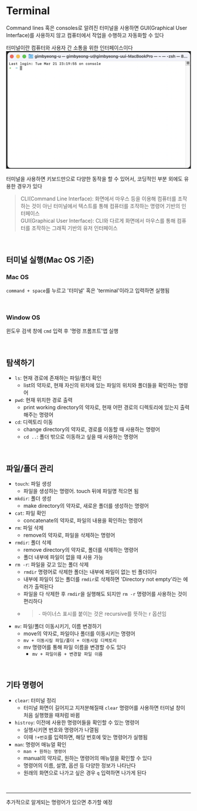# Terminal
Command lines 혹은 consoles로 알려진 터미널을 사용하면 GUI(Graphical User Interface)를 사용하지 않고 컴퓨터에서 작업을 수행하고 자동화할 수 있다<br>

터미널이란 컴퓨터와 사용자 간 소통을 위한 인터페이스이다<br>
![터미널 이미지](images/%ED%84%B0%EB%AF%B8%EB%84%90%20%EC%9D%B4%EB%AF%B8%EC%A7%80.png)<br>

터미널을 사용하면 키보드만으로 다양한 동작을 할 수 있어서, 코딩적인 부분 외에도 유용한 경우가 있다<br>

> CLI(Command Line Interface): 화면에서 마우스 등을 이용해 컴퓨터를 조작하는 것이 아닌 터미널에서 텍스트를 통해 컴퓨터를 조작하는 명령어 기반의 인터페이스<br>
>  GUI(Graphical User Interface): CLI와 다르게 화면에서 마우스를 통해 컴퓨터를 조작하는 그래픽 기반의 유저 인터페이스

<br>

## 터미널 실행(Mac OS 기준)
### Mac OS
`command + space`를 누르고 '터미널' 혹은 'terminal'이라고 입력하면 실행됨

<br>

### Window OS
윈도우 검색 창에 `cmd` 입력 후 '명령 프롬프트'앱 실행

<br>

## 탐색하기
- `ls`: 현재 경로에 존재하는 파일/폴더 확인
  - list의 약자로, 현재 자신의 위치에 있는 파일의 위치와 폴더들을 확인하는 명령어
- `pwd`: 현재 위치한 경로 출력
  - print working directory의 약자로, 현재 어떤 경로의 디렉토리에 있는지 출력해주는 명령어
- `cd`: 디렉토리 이동
  - change directory의 약자로, 경로를 이동할 때 사용하는 명령어
  - `cd ..`: 폴더 밖으로 이동하고 싶을 때 사용하는 명령어

<br>

## 파일/폴더 관리
- `touch`: 파일 생성
  - 파일을 생성하는 명령어. touch 뒤에 파일명 적으면 됨
- `mkdir`: 폴더 생성
  - make directory의 약자로, 새로운 폴더를 생성하는 명령어
- `cat`: 파일 확인
  - concatenate의 약자로, 파일의 내용을 확인하는 명령어
- `rm`: 파일 삭제
  - remove의 약자로, 파일을 삭제하는 명령어
- `rmdir`: 폴더 삭제
  - remove directory의 약자로, 폴더를 삭제하는 명령어
  - 폴더 내부에 파일이 없을 때 사용 가능
- `rm -r`: 파일을 갖고 있는 폴더 삭제
  - `rmdir` 명령어로 삭제한 폴더는 내부에 파일이 없는 빈 폴더이다
  - 내부에 파일이 있는 폴더를 `rmdir`로 삭제하면 'Directory not empty'라는 에러가 출력된다
  - 파일을 다 삭제한 후 `rmdir`을 실행해도 되지만 `rm -r` 명령어를 사용하는 것이 편리하다
  - > `-` 마이너스 표시를 붙이는 것은 recursive를 뜻하는 r 옵션임
- `mv`: 파일/폴더 이동시키기, 이름 변경하기
  - move의 약자로, 파일이나 폴더를 이동시키는 명령어
  - `mv + 이동시킬 파일/폴더 + 이동시킬 디렉토리`
  - mv 명령어를 통해 파일 이름을 변경할 수도 있다
    - `mv + 파일이름 + 변경할 파일 이름`

<br>

## 기타 명령어
- `clear`: 터미널 정리
  - 터미널 화면이 길어지고 지저분해질때 `clear` 명령어를 사용하면 터미널 창이 처음 실행했을 때처럼 바뀜
- `histroy`: 이전에 사용한 명령어들을 확인할 수 있는 명령어
  - 실행시키면 번호와 명령어가 나열됨
  - 이때 `!+번호`를 입력하면, 해당 번호에 맞는 명령어가 실행됨
- `man`: 명령어 매뉴얼 확인
  - `man + 원하는 명령어`
  - manual의 약자로, 원하는 명령어의 매뉴얼을 확인할 수 있다
  - 명령어의 이름, 설명, 옵션 등 다양한 정보가 나타난다
  - 원래의 화면으로 나가고 싶은 경우 `q` 입력하면 나가게 된다

<br>

---
추가적으로 알게되는 명령어가 있으면 추가할 예정